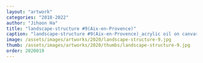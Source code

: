 ```yaml
---
layout: "artwork"
categories: "2018-2022"
author: "Jihoon Ha"
title: "landscape-structure #9(Aix-en-Provence)"
caption: "landscape-structure #9(Aix-en-Provence)_acrylic oil on canvas_117×91㎝_2020"
image: /assets/images/artworks/2020/landscape-structure-9.jpg
thumb: /assets/images/artworks/2020/thumbs/landscape-structure-9.jpg
order: 2020019
---
```


